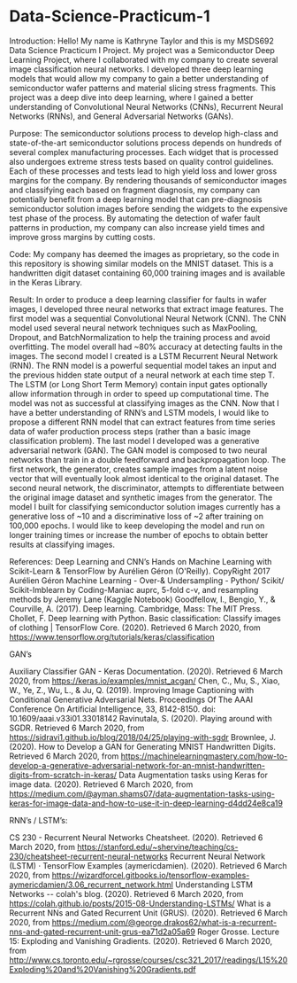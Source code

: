 # Data-Science-Practicum-1

Introduction:
Hello! My name is Kathryne Taylor and this is my MSDS692 Data Science Practicum I Project. My project was a Semiconductor Deep Learning Project, where I collaborated with my company to create several image classification neural networks. I developed three deep learning models that would allow my company to gain a better understanding of semiconductor wafer patterns and material slicing stress fragments. This project was a deep dive into deep learning, where I gained a better understanding of Convolutional Neural Networks (CNNs), Recurrent Neural Networks (RNNs), and General Adversarial Networks (GANs).

Purpose:
The semiconductor solutions process to develop high-class and state-of-the-art semiconductor solutions process depends on hundreds of several complex manufacturing processes. Each widget that is processed also undergoes extreme stress tests based on quality control guidelines. Each of these processes and tests lead to high yield loss and lower gross margins for the company. By rendering thousands of semiconductor images and classifying each based on fragment diagnosis, my company can potentially benefit from a deep learning model that can pre-diagnosis semiconductor solution images before sending the widgets to the expensive test phase of the process. By automating the detection of wafer fault patterns in production, my company can also increase yield times and improve gross margins by cutting costs. 

Code:
My company has deemed the images as proprietary, so the code in this repository is showing similar models on the MNIST dataset. This is a handwritten digit dataset containing 60,000 training images and is available in the Keras Library. 

Result:
In order to produce a deep learning classifier for faults in wafer images, I developed three neural networks that extract image features. The first model was a sequential Convolutional Neural Network (CNN). The CNN model used several neural network techniques such as MaxPooling, Dropout,  and BatchNormalization to help the training process and avoid overfitting. The model overall had ~80% accuracy at detecting faults in the images. The second model I created is a LSTM Recurrent Neural Network (RNN). The RNN model is a powerful sequential model takes an input and the previous hidden state output of a neural network at each time step T. The LSTM (or Long Short Term Memory) contain input gates optionally allow information through in order to speed up computational time. The model was not as successful at classifying images as the CNN. Now that I have a better understanding of RNN’s and LSTM models, I would like to propose a different RNN model that can extract features from time series data of wafer production process steps (rather than a basic image classification problem). The last model I developed was a generative adversarial network (GAN). The GAN model is composed to two neural networks than train in a double feedforward and backpropagation loop. The first network, the generator, creates sample images from a latent noise vector that will eventually look almost identical to the original dataset. The second neural network, the discriminator, attempts to differentiate between the original image dataset and synthetic images from the generator. The model I built for classifying semiconductor solution images currently has a generative loss of ~10 and a discriminative loss of ~2 after training on 100,000 epochs. I would like to keep developing the model and run on longer training times or increase the number of epochs to obtain better results at classifying images. 



References:
Deep Learning and CNN’s
Hands on Machine Learning with Scikit-Learn & TensorFlow by Aurélien Géron (O'Reilly). CopyRight 2017 Aurélien Géron
Machine Learning - Over-& Undersampling - Python/ Scikit/ Scikit-Imblearn by Coding-Maniac
auprc, 5-fold c-v, and resampling methods by Jeremy Lane (Kaggle Notebook)
Goodfellow, I., Bengio, Y., & Courville, A. (2017). Deep learning. Cambridge, Mass: The MIT Press.
Chollet, F. Deep learning with Python.
Basic classification: Classify images of clothing  |  TensorFlow Core. (2020). Retrieved 6 March 2020, from https://www.tensorflow.org/tutorials/keras/classification

GAN’s

Auxiliary Classifier GAN - Keras Documentation. (2020). Retrieved 6 March 2020, from https://keras.io/examples/mnist_acgan/
Chen, C., Mu, S., Xiao, W., Ye, Z., Wu, L., & Ju, Q. (2019). Improving Image Captioning with Conditional Generative Adversarial Nets. Proceedings Of The AAAI Conference On Artificial Intelligence, 33, 8142-8150. doi: 10.1609/aaai.v33i01.33018142
Ravinutala, S. (2020). Playing around with SGDR. Retrieved 6 March 2020, from https://sidravi1.github.io/blog/2018/04/25/playing-with-sgdr
Brownlee, J. (2020). How to Develop a GAN for Generating MNIST Handwritten Digits. Retrieved 6 March 2020, from https://machinelearningmastery.com/how-to-develop-a-generative-adversarial-network-for-an-mnist-handwritten-digits-from-scratch-in-keras/
Data Augmentation tasks using Keras for image data. (2020). Retrieved 6 March 2020, from https://medium.com/@ayman.shams07/data-augmentation-tasks-using-keras-for-image-data-and-how-to-use-it-in-deep-learning-d4dd24e8ca19

RNN’s / LSTM’s:

CS 230 - Recurrent Neural Networks Cheatsheet. (2020). Retrieved 6 March 2020, from https://stanford.edu/~shervine/teaching/cs-230/cheatsheet-recurrent-neural-networks
Recurrent Neural Network (LSTM) · TensorFlow Examples (aymericdamien). (2020). Retrieved 6 March 2020, from https://wizardforcel.gitbooks.io/tensorflow-examples-aymericdamien/3.06_recurrent_network.html
Understanding LSTM Networks -- colah's blog. (2020). Retrieved 6 March 2020, from https://colah.github.io/posts/2015-08-Understanding-LSTMs/
What is a Recurrent NNs and Gated Recurrent Unit (GRUS). (2020). Retrieved 6 March 2020, from https://medium.com/@george.drakos62/what-is-a-recurrent-nns-and-gated-recurrent-unit-grus-ea71d2a05a69
Roger Grosse. Lecture 15: Exploding and Vanishing Gradients. (2020). Retrieved 6 March 2020, from http://www.cs.toronto.edu/~rgrosse/courses/csc321_2017/readings/L15%20Exploding%20and%20Vanishing%20Gradients.pdf

